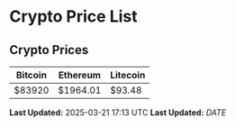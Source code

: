 # Crypto Price List

## Crypto Prices
| Bitcoin | Ethereum | Litecoin |
| ------- | -------- | -------- |
| $83920 | $1964.01 | $93.48 |
**Last Updated:** 2025-03-21 17:13 UTC
**Last Updated:** $DATE$
